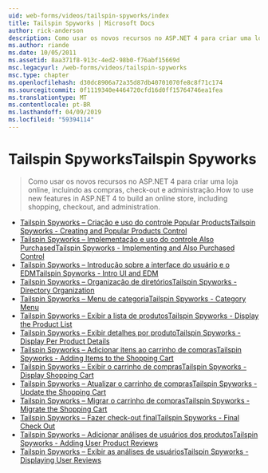 ```yaml
---
uid: web-forms/videos/tailspin-spyworks/index
title: Tailspin Spyworks | Microsoft Docs
author: rick-anderson
description: Como usar os novos recursos no ASP.NET 4 para criar uma loja online, incluindo as compras, check-out e administração.
ms.author: riande
ms.date: 10/05/2011
ms.assetid: 8aa371f8-913c-4ed2-98b0-f76abf15669d
msc.legacyurl: /web-forms/videos/tailspin-spyworks
msc.type: chapter
ms.openlocfilehash: d30dc8906a72a35d87db40701070fe8c8f71c174
ms.sourcegitcommit: 0f1119340e4464720cfd16d0ff15764746ea1fea
ms.translationtype: MT
ms.contentlocale: pt-BR
ms.lasthandoff: 04/09/2019
ms.locfileid: "59394114"
---
```

# <a name="tailspin-spyworks"></a><span data-ttu-id="fad91-103">Tailspin Spyworks</span><span class="sxs-lookup"><span data-stu-id="fad91-103">Tailspin Spyworks</span></span>

> <span data-ttu-id="fad91-104">Como usar os novos recursos no ASP.NET 4 para criar uma loja online, incluindo as compras, check-out e administração.</span><span class="sxs-lookup"><span data-stu-id="fad91-104">How to use new features in ASP.NET 4 to build an online store, including shopping, checkout, and administration.</span></span>


- [<span data-ttu-id="fad91-105">Tailspin Spyworks – Criação e uso do controle Popular Products</span><span class="sxs-lookup"><span data-stu-id="fad91-105">Tailspin Spyworks - Creating and Popular Products Control</span></span>](tailspin-spyworks-creating-and-using-the-popular-products-control.md)
- [<span data-ttu-id="fad91-106">Tailspin Spyworks – Implementação e uso do controle Also Purchased</span><span class="sxs-lookup"><span data-stu-id="fad91-106">Tailspin Spyworks - Implementing and Also Purchased Control</span></span>](tailspin-spyworks-implementing-and-using-the-also-purchased-control.md)
- [<span data-ttu-id="fad91-107">Tailspin Spyworks – Introdução sobre a interface do usuário e o EDM</span><span class="sxs-lookup"><span data-stu-id="fad91-107">Tailspin Spyworks - Intro UI and EDM</span></span>](tailspin-spyworks-intro-ui-and-edm.md)
- [<span data-ttu-id="fad91-108">Tailspin Spyworks – Organização de diretórios</span><span class="sxs-lookup"><span data-stu-id="fad91-108">Tailspin Spyworks - Directory Organization</span></span>](tailspin-spyworks-directory-organization.md)
- [<span data-ttu-id="fad91-109">Tailspin Spyworks – Menu de categoria</span><span class="sxs-lookup"><span data-stu-id="fad91-109">Tailspin Spyworks - Category Menu</span></span>](tailspin-spyworks-category-menu.md)
- [<span data-ttu-id="fad91-110">Tailspin Spyworks – Exibir a lista de produtos</span><span class="sxs-lookup"><span data-stu-id="fad91-110">Tailspin Spyworks - Display the Product List</span></span>](tailspin-spyworks-display-the-product-list.md)
- [<span data-ttu-id="fad91-111">Tailspin Spyworks – Exibir detalhes por produto</span><span class="sxs-lookup"><span data-stu-id="fad91-111">Tailspin Spyworks - Display Per Product Details</span></span>](tailspin-spyworks-display-per-product-details.md)
- [<span data-ttu-id="fad91-112">Tailspin Spyworks – Adicionar itens ao carrinho de compras</span><span class="sxs-lookup"><span data-stu-id="fad91-112">Tailspin Spyworks - Adding Items to the Shopping Cart</span></span>](tailspin-spyworks-adding-items-to-the-shopping-cart.md)
- [<span data-ttu-id="fad91-113">Tailspin Spyworks – Exibir o carrinho de compras</span><span class="sxs-lookup"><span data-stu-id="fad91-113">Tailspin Spyworks - Display Shopping Cart</span></span>](tailspin-spyworks-display-shopping-cart.md)
- [<span data-ttu-id="fad91-114">Tailspin Spyworks – Atualizar o carrinho de compras</span><span class="sxs-lookup"><span data-stu-id="fad91-114">Tailspin Spyworks - Update the Shopping Cart</span></span>](tailspin-spyworks-update-the-shopping-cart.md)
- [<span data-ttu-id="fad91-115">Tailspin Spyworks – Migrar o carrinho de compras</span><span class="sxs-lookup"><span data-stu-id="fad91-115">Tailspin Spyworks - Migrate the Shopping Cart</span></span>](tailspin-spyworks-migrate-the-shopping-cart.md)
- [<span data-ttu-id="fad91-116">Tailspin Spyworks – Fazer check-out final</span><span class="sxs-lookup"><span data-stu-id="fad91-116">Tailspin Spyworks - Final Check Out</span></span>](tailspin-spyworks-final-check-out.md)
- [<span data-ttu-id="fad91-117">Tailspin Spyworks – Adicionar análises de usuários dos produtos</span><span class="sxs-lookup"><span data-stu-id="fad91-117">Tailspin Spyworks - Adding User Product Reviews</span></span>](tailspin-spyworks-adding-user-product-reviews.md)
- [<span data-ttu-id="fad91-118">Tailspin Spyworks – Exibir as análises de usuários</span><span class="sxs-lookup"><span data-stu-id="fad91-118">Tailspin Spyworks - Displaying User Reviews</span></span>](tailspin-spyworks-displaying-user-reviews.md)

